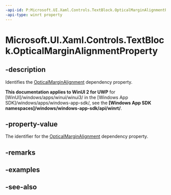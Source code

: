 ```yaml
---
-api-id: P:Microsoft.UI.Xaml.Controls.TextBlock.OpticalMarginAlignmentProperty
-api-type: winrt property
---
```


<!-- Property syntax
public Windows.UI.Xaml.DependencyProperty OpticalMarginAlignmentProperty { get; }
-->

# Microsoft.UI.Xaml.Controls.TextBlock.OpticalMarginAlignmentProperty

## -description
Identifies the [OpticalMarginAlignment](textblock_opticalmarginalignment.md) dependency property.

**This documentation applies to WinUI 2 for UWP** for [WinUI]/windows/apps/winui/winui3/ in the [Windows App SDK]/windows/apps/windows-app-sdk/, see the **[Windows App SDK namespaces]/windows/windows-app-sdk/api/winrt/**.

## -property-value
The identifier for the [OpticalMarginAlignment](textblock_opticalmarginalignment.md) dependency property.

## -remarks

## -examples

## -see-also
